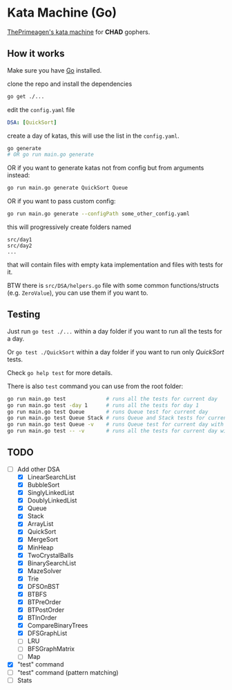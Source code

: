 # Kata Machine (Go)

[ThePrimeagen's kata machine](https://github.com/ThePrimeagen/kata-machine) for **CHAD** gophers.

## How it works

Make sure you have [Go](https://go.dev/doc/install) installed.

clone the repo and install the dependencies

```bash
go get ./...
```

edit the `config.yaml` file

```yaml
DSA: [QuickSort]
```

create a day of katas, this will use the list in the `config.yaml`.

```bash
go generate
# OR go run main.go generate
```

OR if you want to generate katas not from config but from arguments instead:

```bash
go run main.go generate QuickSort Queue
```

OR if you want to pass custom config:

```bash
go run main.go generate --configPath some_other_config.yaml
```

this will progressively create folders named

```
src/day1
src/day2
...
```

that will contain files with empty kata implementation and files with tests for it.

BTW there is `src/DSA/helpers.go` file with some common functions/structs (e.g. `ZeroValue`), you can use them if you want to.

## Testing

Just run `go test ./...` within a day folder if you want to run all the tests for a day.

Or `go test ./QuickSort` within a day folder if you want to run only _QuickSort_ tests.

Check `go help test` for more details.

There is also `test` command you can use from the root folder:

```bash
go run main.go test             # runs all the tests for current day
go run main.go test -day 1      # runs all the tests for day 1
go run main.go test Queue       # runs Queue test for current day
go run main.go test Queue Stack # runs Queue and Stack tests for current day
go run main.go test Queue -v    # runs Queue test for current day with verbose output
go run main.go test -- -v       # runs all the tests for current day with verbose output
```

## TODO

- [ ] Add other DSA
  - [x] LinearSearchList
  - [x] BubbleSort
  - [x] SinglyLinkedList
  - [x] DoublyLinkedList
  - [x] Queue
  - [x] Stack
  - [x] ArrayList
  - [x] QuickSort
  - [x] MergeSort
  - [x] MinHeap
  - [x] TwoCrystalBalls
  - [x] BinarySearchList
  - [x] MazeSolver
  - [x] Trie
  - [x] DFSOnBST
  - [x] BTBFS
  - [x] BTPreOrder
  - [x] BTPostOrder
  - [x] BTInOrder
  - [x] CompareBinaryTrees
  - [x] DFSGraphList
  - [ ] LRU
  - [ ] BFSGraphMatrix
  - [ ] Map
- [x] "test" command
- [ ] "test" command (pattern matching)
- [ ] Stats
